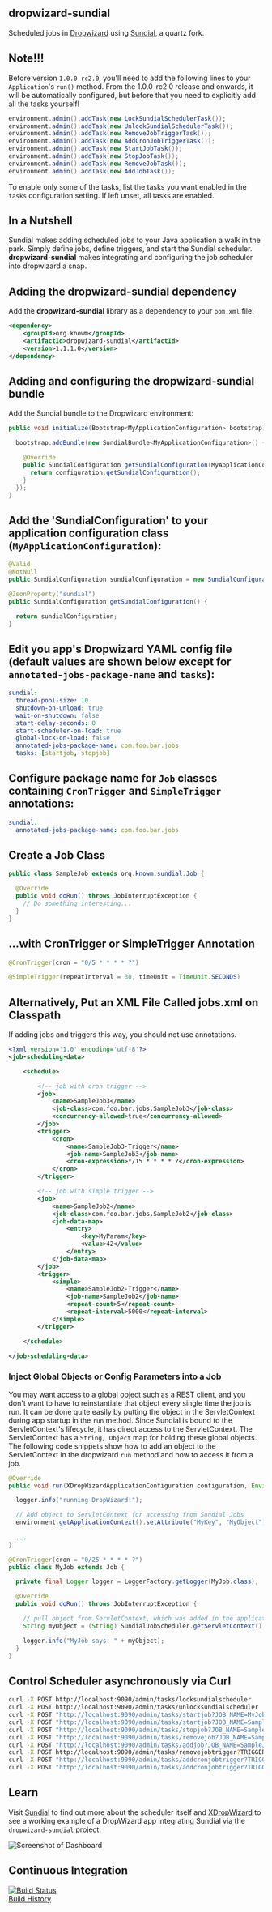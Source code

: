## dropwizard-sundial

Scheduled jobs in [Dropwizard](https://github.com/dropwizard/dropwizard) using [Sundial](https://github.com/timmolter/Sundial), a quartz fork.

## Note!!!

Before version `1.0.0-rc2.0`, you'll need to add the following lines to your `Application`'s `run()` method. From the 1.0.0-rc2.0 release and onwards, it will be automatically configured, but before that you need to explicitly add all the tasks yourself! 

```java
environment.admin().addTask(new LockSundialSchedulerTask());
environment.admin().addTask(new UnlockSundialSchedulerTask());
environment.admin().addTask(new RemoveJobTriggerTask());
environment.admin().addTask(new AddCronJobTriggerTask());
environment.admin().addTask(new StartJobTask());
environment.admin().addTask(new StopJobTask());
environment.admin().addTask(new RemoveJobTask());
environment.admin().addTask(new AddJobTask());
```

To enable only some of the tasks, list the tasks you want enabled in the
`tasks` configuration setting. If left unset, all tasks are enabled.

## In a Nutshell

Sundial makes adding scheduled jobs to your Java application a walk in the park. Simply define jobs, define triggers, and start the Sundial scheduler. **dropwizard-sundial** makes integrating and configuring the job scheduler into dropwizard a snap.

## Adding the dropwizard-sundial dependency

Add the **dropwizard-sundial** library as a dependency to your `pom.xml` file:

```xml
<dependency>
    <groupId>org.knowm</groupId>
    <artifactId>dropwizard-sundial</artifactId>
    <version>1.1.1.0</version>
</dependency>
```

## Adding and configuring the **dropwizard-sundial** bundle

Add the Sundial bundle to the Dropwizard environment:

```java
public void initialize(Bootstrap<MyApplicationConfiguration> bootstrap) {

  bootstrap.addBundle(new SundialBundle<MyApplicationConfiguration>() {

    @Override
    public SundialConfiguration getSundialConfiguration(MyApplicationConfiguration configuration) {
      return configuration.getSundialConfiguration();
    }
  });
}
```

## Add the 'SundialConfiguration' to your application configuration class (`MyApplicationConfiguration`):
```java
@Valid
@NotNull
public SundialConfiguration sundialConfiguration = new SundialConfiguration();

@JsonProperty("sundial")
public SundialConfiguration getSundialConfiguration() {

  return sundialConfiguration;
}
```

## Edit you app's Dropwizard YAML config file (default values are shown below except for `annotated-jobs-package-name` and `tasks`):
```yml
sundial:
  thread-pool-size: 10
  shutdown-on-unload: true
  wait-on-shutdown: false
  start-delay-seconds: 0
  start-scheduler-on-load: true
  global-lock-on-load: false
  annotated-jobs-package-name: com.foo.bar.jobs
  tasks: [startjob, stopjob]
```

## Configure package name for `Job` classes containing `CronTrigger` and `SimpleTrigger` annotations:
```yml
sundial:
  annotated-jobs-package-name: com.foo.bar.jobs
```
## Create a Job Class

```java
public class SampleJob extends org.knowm.sundial.Job {

  @Override
  public void doRun() throws JobInterruptException {
    // Do something interesting...
  }
}
```
##  ...with CronTrigger or SimpleTrigger Annotation
```java
@CronTrigger(cron = "0/5 * * * * ?")
```
```java
@SimpleTrigger(repeatInterval = 30, timeUnit = TimeUnit.SECONDS)
```
## Alternatively, Put an XML File Called jobs.xml on Classpath

If adding jobs and triggers this way, you should not use annotations.

```xml
<?xml version='1.0' encoding='utf-8'?>
<job-scheduling-data>

	<schedule>

		<!-- job with cron trigger -->
		<job>
			<name>SampleJob3</name>
			<job-class>com.foo.bar.jobs.SampleJob3</job-class>
			<concurrency-allowed>true</concurrency-allowed>
		</job>
		<trigger>
			<cron>
				<name>SampleJob3-Trigger</name>
				<job-name>SampleJob3</job-name>
				<cron-expression>*/15 * * * * ?</cron-expression>
			</cron>
		</trigger>

		<!-- job with simple trigger -->
		<job>
			<name>SampleJob2</name>
			<job-class>com.foo.bar.jobs.SampleJob2</job-class>
			<job-data-map>
				<entry>
					<key>MyParam</key>
					<value>42</value>
				</entry>
			</job-data-map>
		</job>
		<trigger>
			<simple>
				<name>SampleJob2-Trigger</name>
				<job-name>SampleJob2</job-name>
				<repeat-count>5</repeat-count>
				<repeat-interval>5000</repeat-interval>
			</simple>
		</trigger>

	</schedule>

</job-scheduling-data>
```

### Inject Global Objects or Config Parameters into a Job

You may want access to a global object such as a REST client, and you don't want to have to reinstantiate that object every single time the job is run. It can be done quite easily by 
putting the object in the ServletContext during app startup in the `run` method. Since Sundial is bound to the ServletContext's lifecycle, it has direct access to the ServletContext. 
The ServletContext has a `String, Object` map for holding these global objects. The following code snippets show how to add an object to the ServletContext in the dropwizard `run` method and how 
to access it from a job.

```java
@Override
public void run(XDropWizardApplicationConfiguration configuration, Environment environment) throws Exception {

  logger.info("running DropWizard!");

  // Add object to ServletContext for accessing from Sundial Jobs
  environment.getApplicationContext().setAttribute("MyKey", "MyObject");
    
  ...
}
```

```java
@CronTrigger(cron = "0/25 * * * * ?")
public class MyJob extends Job {

  private final Logger logger = LoggerFactory.getLogger(MyJob.class);

  @Override
  public void doRun() throws JobInterruptException {

    // pull object from ServletContext, which was added in the application's run method
    String myObject = (String) SundialJobScheduler.getServletContext().getAttribute("MyKey");

    logger.info("MyJob says: " + myObject);
  }
}
```

## Control Scheduler asynchronously via Curl

```bash
curl -X POST http://localhost:9090/admin/tasks/locksundialscheduler
curl -X POST http://localhost:9090/admin/tasks/unlocksundialscheduler
curl -X POST "http://localhost:9090/admin/tasks/startjob?JOB_NAME=MyJob"
curl -X POST "http://localhost:9090/admin/tasks/startjob?JOB_NAME=SampleJob3&MyParam=9999"
curl -X POST "http://localhost:9090/admin/tasks/stopjob?JOB_NAME=SampleJob3"
curl -X POST "http://localhost:9090/admin/tasks/removejob?JOB_NAME=SampleJob3"
curl -X POST "http://localhost:9090/admin/tasks/addjob?JOB_NAME=SampleJob3&JOB_CLASS=org.knowm.xdropwizard.jobs.SampleJob3&MyParam=888"
curl -X POST http://localhost:9090/admin/tasks/removejobtrigger?TRIGGER_NAME=SampleJob3-Trigger
curl -X POST "http://localhost:9090/admin/tasks/addcronjobtrigger?TRIGGER_NAME=SampleJob3-Trigger&JOB_NAME=SampleJob3&CRON_EXPRESSION=0/45%20*%20*%20*%20*%20?"
curl -X POST "http://localhost:9090/admin/tasks/addcronjobtrigger?TRIGGER_NAME=SampleJob3-Trigger&JOB_NAME=SampleJob3" --data-urlencode "CRON_EXPRESSION=0/45 * * * * ?"
```

## Learn

Visit [Sundial](https://github.com/timmolter/Sundial) to find out more about the scheduler itself and [XDropWizard](https://github.com/timmolter/XDropWizard) to see a working example of a DropWizard app integrating Sundial via the `dropwizard-sundial` project.

![Screenshot of Dashboard](https://raw.githubusercontent.com/timmolter/XDropWizard/master/etc/xdropwizard.png)


## Continuous Integration
[![Build Status](https://travis-ci.org/timmolter/dropwizard-sundial.png?branch=master)](https://travis-ci.org/timmolter/dropwizard-sundial.png)  
[Build History](https://travis-ci.org/timmolter/dropwizard-sundial/builds)  
